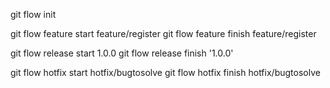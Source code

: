 git flow init

git flow feature start feature/register 
git flow feature finish feature/register

git flow release start 1.0.0
git flow release finish '1.0.0'

git flow hotfix start hotfix/bugtosolve
git flow hotfix finish hotfix/bugtosolve

